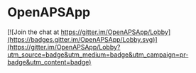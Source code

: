 # OpenAPSApp

[![Join the chat at https://gitter.im/OpenAPSApp/Lobby](https://badges.gitter.im/OpenAPSApp/Lobby.svg)](https://gitter.im/OpenAPSApp/Lobby?utm_source=badge&utm_medium=badge&utm_campaign=pr-badge&utm_content=badge)